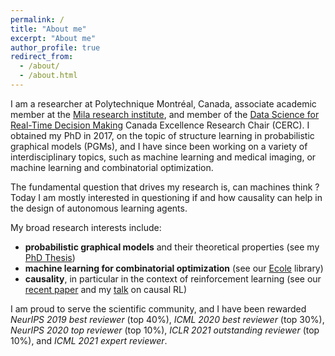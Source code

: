 ```yaml
---
permalink: /
title: "About me"
excerpt: "About me"
author_profile: true
redirect_from: 
  - /about/
  - /about.html
---
```


I am a researcher at Polytechnique Montréal, Canada, associate academic member at the [Mila research institute](https://mila.quebec/mila/), and member of the [Data Science for Real-Time Decision Making](http://cerc-datascience.polymtl.ca) Canada Excellence Research Chair (CERC). I obtained my PhD in 2017, on the topic of structure learning in probabilistic graphical models (PGMs), and I have since been working on a variety of interdisciplinary topics, such as machine learning and medical imaging, or machine learning and combinatorial optimization.

The fundamental question that drives my research is, can machines think ? Today I am mostly interested in questioning if and how causality can help in the design of autonomous learning agents.

My broad research interests include:
- **probabilistic graphical models** and their theoretical properties (see my [PhD Thesis](https://tel.archives-ouvertes.fr/tel-01442613/document))
- **machine learning for combinatorial optimization** (see our [Ecole](https://arxiv.org/abs/2104.02828) library)
- **causality**, in particular in the context of reinforcement learning (see our [recent paper](https://arxiv.org/abs/2106.14421) and my [talk](https://www.youtube.com/watch?v=W4svj2B4qOE) on causal RL)

I am proud to serve the scientific community, and I have been rewarded _NeurIPS 2019 best reviewer_ (top 40%), _ICML 2020 best reviewer_ (top 30%), _NeurIPS 2020 top reviewer_ (top 10%), _ICLR 2021 outstanding reviewer_ (top 10%), and _ICML 2021 expert reviewer_.
